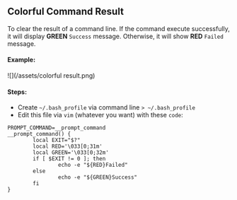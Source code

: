 ## Colorful Command Result

To clear the result of a command line. If the command execute successfully, it will display __GREEN__ `Success` message. Otherwise, it will show __RED__ `Failed` message. 

#### Example:
![](/assets/colorful result.png)

#### Steps:
* Create `~/.bash_profile` via command line `> ~/.bash_profile`
* Edit this file via `vim` (whatever you want) with these `code`:
```
PROMPT_COMMAND=__prompt_command 
__prompt_command() {
        local EXIT="$?"
        local RED='\033[0;31m'
        local GREEN='\033[0;32m'
        if [ $EXIT != 0 ]; then
                echo -e "${RED}Failed"
        else
                echo -e "${GREEN}Success"
        fi
}
```